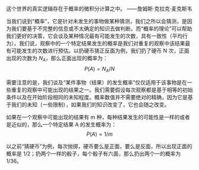 这个世界的真实逻辑存在于概率的微积分计算之中。
——詹姆斯·克拉克·麦克斯韦

当我们说到“概率”，它是针对未发生的事物做某种猜测，我们之所以会猜测，是因为我们要基于不完整的信息或不太确定的知识去做判断。而“概率的理论”可以帮助我们更好的决策，它会谈及某种情况最有可能发生的次数，具有一致性（平均行为）。我们说，观察中的一个特定结果发生的概率是我们对重复的观察中该结果最有可能发生的次数进行预估。以扔硬币猜正反面为例，我们扔了硬币 N 次，正面出现的次数为 $N_A$，那么正面出现的概率为：
$$P(A) = N_A/N$$

需要注意的是，我们谈及“某件事物（结果）的发生概率”仅仅适用于该事物是在一些重复的观察中可能出现的结果之一。我们需要假设每次观察都是基于相等的初始条件以及在开始阶段相同的未知程度。概率数值并不需要绝对的精确，因为它是基于我们的未知（一些限制），如果我们的知识改变了，它也会随之改变。

如果在一个观察中可能出现的结果有 m 种，每种结果发生的可能性是一样的或者是近似的，那么一个特定结果 A 的发生概率为：
$$P(A) = 1/m$$

以之前“猜硬币”为例，每次抛掷，硬币要么是正面，要么是反面，所以出现正面的概率是 $1/2$；扔两个一样的骰子，每个骰子有六面，那么扔出两个一的概率为 $1/36$。
